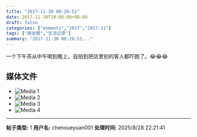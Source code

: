 ```yaml
---
title: "2017-11-30 08:26:51"
date: 2017-11-30T10:00:00+08:00
draft: false
categories: ["moments","2017","2017-11"]
tags: ["朋友圈","生活记录"]
summary: "2017-11-30 08:26:51..."
---
```


一个下午茶从中午喝到晚上，自拍到把店里别的客人都吓跑了。😂😂😂

## 媒体文件

- ![Media 1](/Moments/photos/2017-11-30/201711300826510.jpg)
- ![Media 2](/Moments/photos/2017-11-30/201711300826511.jpg)
- ![Media 3](/Moments/photos/2017-11-30/201711300826512.jpg)
- ![Media 4](/Moments/photos/2017-11-30/201711300826513.jpg)

---

**帖子类型:** 1
**用户名:** chenxueyuan001
**处理时间:** 2025/8/28 22:21:41